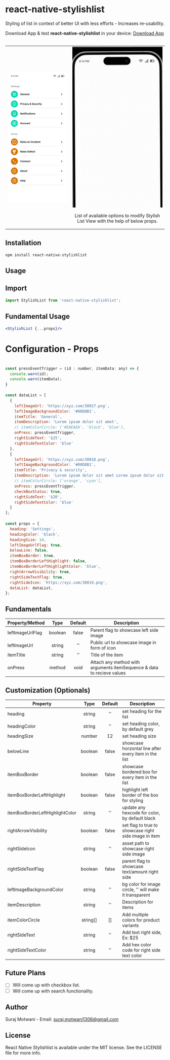 # react-native-stylishlist

Styling of list in context of better UI with less efforts - Increases re-usability.
<br/>
<div>
  <span>Download App & test <b>react-native-stylishlist</b> in your device: <a href="https://drive.google.com/?id=1Z5MRbxWgOzqUpXWSsSVYwQ5jIQ4nevGo&export=download" target="_blank" alt="Download App">Download App</a></span>
</div>
<br/>

<table>
  <tr>
    <td align="center">
      <img alt="React Native Stylish List"
        src="assets/Screenshots/Example.png" />
    </td>
    <td align="center">
      <img alt="React Native Stylish List"
        src="assets/Screenshots/Options.gif" />
        <p align="center">List of available options to modify Stylish List View with the help of below props.</p>
    </td>
   </tr>
</table>

## Installation

```sh
npm install react-native-stylishlist
```

## Usage

## Import
```jsx
import StylishList from 'react-native-stylishlist';
```

## Fundamental Usage
```jsx
<StylishList {...props}/>
```

# Configuration - Props
```jsx

const pressEventTrigger = (id : number, itemData: any) => {
  console.warn(id);
  console.warn(itemData);
}

const dataList = [
  {
    leftImageUrl: 'https://xyz.com/30017.png',
    leftImageBackgroundColor: '#00D8B1',
    itemTitle: 'General',
    itemDescription: 'Lorem ipsum dolor sit amet',
    // itemColorCircle: ['#EAEAEA', 'black', 'blue'],
    onPress: pressEventTrigger,
    rightSideText: '$25',
    rightSideTextColor: 'blue'
  },
  {
    leftImageUrl: 'https://xyz.com/30018.png',
    leftImageBackgroundColor: '#00D8B1',
    itemTitle: 'Privacy & security',
    itemDescription: 'Lorem ipsum dolor sit amet Lorem ipsum dolor sit amet',
    // itemColorCircle: ['orange', 'cyan'],
    onPress: pressEventTrigger,
    checkBoxStatus: true,
    rightSideText: '$20',
    rightSideTextColor: 'blue'
  }
];

const props = { 
  heading: 'Settings',
  headingColor: 'black',
  headingSize: 14,
  leftImageUrlFlag: true,
  belowLine: false,
  itemBoxBorder: true,
  itemBoxBorderLeftHighlight: false,
  itemBoxBorderLeftHighlightColor: 'blue',
  rightArrowVisibility: true,
  rightSideTextFlag: true,
  rightSideIcon: 'https://xyz.com/30019.png',
  dataList: dataList,
};
```

## Fundamentals

| Property/Method  |  Type   |  Default  | Description                                                             |
| ---------------- | :-----: | :-------: | ----------------------------------------------------------------------- |
| leftImageUrlFlag | boolean |   false   | Parent flag to showcase left side image                                 |
| leftImageUrl     | string  |     ''    | Public url to showcase image in form of icon                            |
| itemTitle        | string  |     ''    | Title of the item                                                       |
| onPress          | method  |    void   | Attach any method with arguments itemSequence & data to recieve values  |

## Customization (Optionals)

| Property                              |    Type    |         Default         | Description                                            |
| ------------------------------------- | :--------: | :---------------------: | ------------------------------------------------------ |
| heading                               |   string   |            ''           | set heading for the list                               |
| headingColor                          |   string   |            ''           | set heading color, by default grey                     |
| headingSize                           |   number   |            12           | set heading size                                       |
| belowLine                             |  boolean   |           false         | showcase horzontal line after every item in the list   |
| itemBoxBorder                         |  boolean   |           false         | showcase bordered box for every item in the list       |
| itemBoxBorderLeftHighlight            |  boolean   |           false         | highlight left border of the box for styling           |
| itemBoxBorderLeftHighlightColor       |   string   |            ''           | update any hexcode for color, by default black         |
| rightArrowVisibility                  |  boolean   |           false         | set flag to true to showcase right side image in item  |
| rightSideIcon                         |   string   |            ''           | asset path to showcase right side image                |
| rightSideTextFlag                     |  boolean   |           false         | parent flag to showcase text/amount right side         |
| leftImageBackgroundColor              |   string   |            ''           | bg color for image circle, '' will make it transparent |
| itemDescription                       |   string   |            ''           | Description for items                                  |
| itemColorCircle                       |  string[]  |            []           | Add multiple colors for product variants               |
| rightSideText                         |   string   |            ''           | Add text right side, Ex: $25                           |
| rightSideTextColor                    |   string   |            ''           | Add hex color code for right side text color           |

## Future Plans
- [ ] Will come up with checkbox list.
- [ ] Will come up with search functionality.

## Author
Suraj Motwani - Email: suraj.motwani1306@gmail.com

## License

React Native Stylishlist is available under the MIT license. See the LICENSE file for more info.

